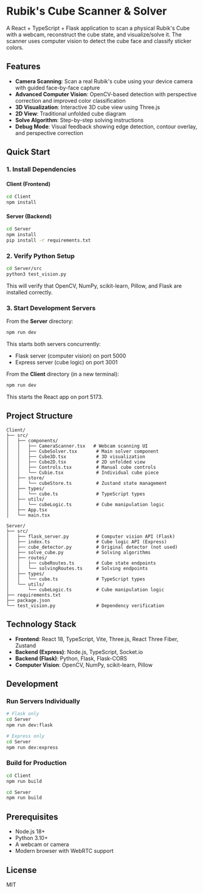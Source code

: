 # Rubik's Cube Scanner & Solver

A React + TypeScript + Flask application to scan a physical Rubik's Cube with a webcam, reconstruct the cube state, and visualize/solve it. The scanner uses computer vision to detect the cube face and classify sticker colors.

## Features

- **Camera Scanning**: Scan a real Rubik's cube using your device camera with guided face-by-face capture
- **Advanced Computer Vision**: OpenCV-based detection with perspective correction and improved color classification
- **3D Visualization**: Interactive 3D cube view using Three.js
- **2D View**: Traditional unfolded cube diagram
- **Solve Algorithm**: Step-by-step solving instructions
- **Debug Mode**: Visual feedback showing edge detection, contour overlay, and perspective correction

## Quick Start

### 1. Install Dependencies

#### Client (Frontend)

```bash
cd Client
npm install
```

#### Server (Backend)

```bash
cd Server
npm install
pip install -r requirements.txt
```

### 2. Verify Python Setup

```bash
cd Server/src
python3 test_vision.py
```

This will verify that OpenCV, NumPy, scikit-learn, Pillow, and Flask are installed correctly.

### 3. Start Development Servers

From the **Server** directory:

```bash
npm run dev
```

This starts both servers concurrently:

- Flask server (computer vision) on port 5000
- Express server (cube logic) on port 3001

From the **Client** directory (in a new terminal):

```bash
npm run dev
```

This starts the React app on port 5173.

## Project Structure

```
Client/
├── src/
│   ├── components/
│   │   ├── CameraScanner.tsx   # Webcam scanning UI
│   │   ├── CubeSolver.tsx       # Main solver component
│   │   ├── Cube3D.tsx           # 3D visualization
│   │   ├── Cube2D.tsx           # 2D unfolded view
│   │   ├── Controls.tsx         # Manual cube controls
│   │   └── Cubie.tsx            # Individual cube piece
│   ├── store/
│   │   └── cubeStore.ts         # Zustand state management
│   ├── types/
│   │   └── cube.ts              # TypeScript types
│   ├── utils/
│   │   └── cubeLogic.ts         # Cube manipulation logic
│   ├── App.tsx
│   └── main.tsx

Server/
├── src/
│   ├── flask_server.py          # Computer vision API (Flask)
│   ├── index.ts                 # Cube logic API (Express)
│   ├── cube_detector.py         # Original detector (not used)
│   ├── solve_cube.py            # Solving algorithms
│   ├── routes/
│   │   ├── cubeRoutes.ts        # Cube state endpoints
│   │   └── solvingRoutes.ts     # Solving endpoints
│   ├── types/
│   │   └── cube.ts              # TypeScript types
│   └── utils/
│       └── cubeLogic.ts         # Cube manipulation logic
├── requirements.txt
├── package.json
└── test_vision.py               # Dependency verification
```

## Technology Stack

- **Frontend**: React 18, TypeScript, Vite, Three.js, React Three Fiber, Zustand
- **Backend (Express)**: Node.js, TypeScript, Socket.io
- **Backend (Flask)**: Python, Flask, Flask-CORS
- **Computer Vision**: OpenCV, NumPy, scikit-learn, Pillow

## Development

### Run Servers Individually

```bash
# Flask only
cd Server
npm run dev:flask

# Express only
cd Server
npm run dev:express
```

### Build for Production

```bash
cd Client
npm run build

cd Server
npm run build
```

## Prerequisites

- Node.js 18+
- Python 3.10+
- A webcam or camera
- Modern browser with WebRTC support

## License

MIT
